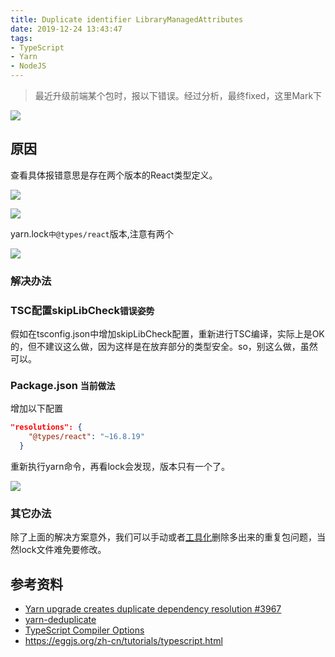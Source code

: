 ```yaml
---
title: Duplicate identifier LibraryManagedAttributes
date: 2019-12-24 13:43:47
tags:
- TypeScript
- Yarn
- NodeJS
---
```



> 最近升级前端某个包时，报以下错误。经过分析，最终fixed，这里Mark下

![](http://static.1991421.cn/2019-12-24-034917.png)

## 原因

查看具体报错意思是存在两个版本的React类型定义。

![](http://static.1991421.cn/2019-12-24-053024.png)

![](http://static.1991421.cn/2019-12-24-053111.png)

yarn.lock`中@types/react`版本,注意有两个

![](http://static.1991421.cn/2019-12-24-053203.png)


### 解决办法

### TSC配置skipLibCheck`错误姿势`

假如在tsconfig.json中增加skipLibCheck配置，重新进行TSC编译，实际上是OK的，但不建议这么做，因为这样是在放弃部分的类型安全。so，别这么做，虽然可以。

### Package.json `当前做法`
增加以下配置
```json
"resolutions": {
    "@types/react": "~16.8.19"
  }
```
重新执行yarn命令，再看lock会发现，版本只有一个了。

![](http://static.1991421.cn/2019-12-24-053955.png)

### 其它办法
除了上面的解决方案意外，我们可以手动或者[工具化](https://github.com/atlassian/yarn-deduplicate)删除多出来的重复包问题，当然lock文件难免要修改。

## 参考资料
- [Yarn upgrade creates duplicate dependency resolution #3967
](https://github.com/yarnpkg/yarn/issues/3967)
- [yarn-deduplicate](https://github.com/atlassian/yarn-deduplicate)
- [TypeScript Compiler Options](https://www.typescriptlang.org/docs/handbook/compiler-options.html)
- https://eggjs.org/zh-cn/tutorials/typescript.html

